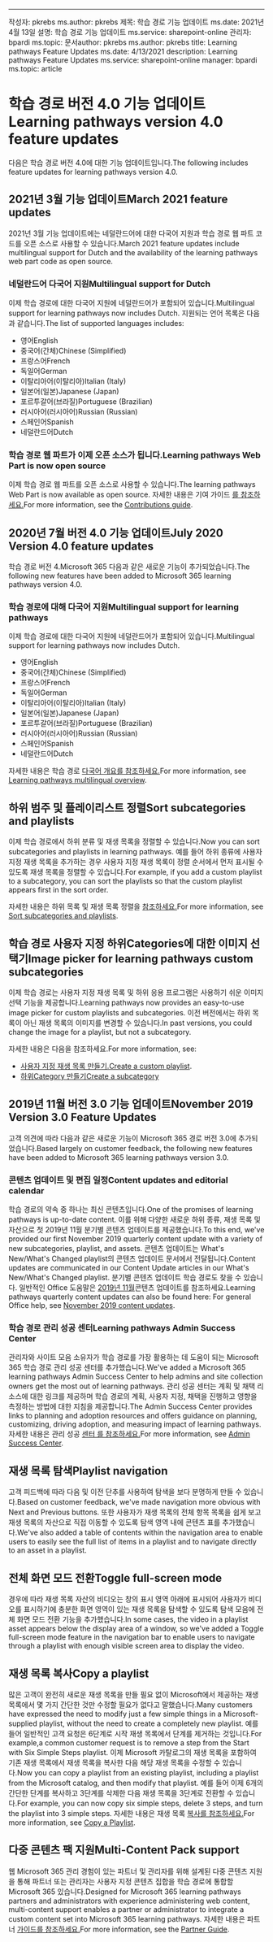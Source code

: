 ---
<span data-ttu-id="fb212-101">작성자: pkrebs ms.author: pkrebs 제목: 학습 경로 기능 업데이트 ms.date: 2021년 4월 13일 설명: 학습 경로 기능 업데이트 ms.service: sharepoint-online 관리자: bpardi ms.topic: 문서</span><span class="sxs-lookup"><span data-stu-id="fb212-101">author: pkrebs ms.author: pkrebs title: Learning pathways Feature Updates ms.date: 4/13/2021 description: Learning pathways Feature Updates ms.service: sharepoint-online manager: bpardi ms.topic: article</span></span>

# <a name="learning-pathways-version-40-feature-updates"></a><span data-ttu-id="fb212-102">학습 경로 버전 4.0 기능 업데이트</span><span class="sxs-lookup"><span data-stu-id="fb212-102">Learning pathways version 4.0 feature updates</span></span>
<span data-ttu-id="fb212-103">다음은 학습 경로 버전 4.0에 대한 기능 업데이트입니다.</span><span class="sxs-lookup"><span data-stu-id="fb212-103">The following includes feature updates for learning pathways version 4.0.</span></span>  

## <a name="march-2021-feature-updates"></a><span data-ttu-id="fb212-104">2021년 3월 기능 업데이트</span><span class="sxs-lookup"><span data-stu-id="fb212-104">March 2021 feature updates</span></span>
<span data-ttu-id="fb212-105">2021년 3월 기능 업데이트에는 네덜란드어에 대한 다국어 지원과 학습 경로 웹 파트 코드를 오픈 소스로 사용할 수 있습니다.</span><span class="sxs-lookup"><span data-stu-id="fb212-105">March 2021 feature updates include multilingual support for Dutch and the availability of the learning pathways web part code as open source.</span></span> 

### <a name="multilingual-support-for-dutch"></a><span data-ttu-id="fb212-106">네덜란드어 다국어 지원</span><span class="sxs-lookup"><span data-stu-id="fb212-106">Multilingual support for Dutch</span></span> 
<span data-ttu-id="fb212-107">이제 학습 경로에 대한 다국어 지원에 네덜란드어가 포함되어 있습니다.</span><span class="sxs-lookup"><span data-stu-id="fb212-107">Multilingual support for learning pathways now includes Dutch.</span></span> <span data-ttu-id="fb212-108">지원되는 언어 목록은 다음과 같습니다.</span><span class="sxs-lookup"><span data-stu-id="fb212-108">The list of supported languages includes:</span></span> 
- <span data-ttu-id="fb212-109">영어</span><span class="sxs-lookup"><span data-stu-id="fb212-109">English</span></span>     
- <span data-ttu-id="fb212-110">중국어(간체)</span><span class="sxs-lookup"><span data-stu-id="fb212-110">Chinese (Simplified)</span></span> 
- <span data-ttu-id="fb212-111">프랑스어</span><span class="sxs-lookup"><span data-stu-id="fb212-111">French</span></span> 
- <span data-ttu-id="fb212-112">독일어</span><span class="sxs-lookup"><span data-stu-id="fb212-112">German</span></span> 
- <span data-ttu-id="fb212-113">이탈리아어(이탈리아)</span><span class="sxs-lookup"><span data-stu-id="fb212-113">Italian (Italy)</span></span> 
- <span data-ttu-id="fb212-114">일본어(일본)</span><span class="sxs-lookup"><span data-stu-id="fb212-114">Japanese (Japan)</span></span> 
- <span data-ttu-id="fb212-115">포르투갈어(브라질)</span><span class="sxs-lookup"><span data-stu-id="fb212-115">Portuguese (Brazilian)</span></span> 
- <span data-ttu-id="fb212-116">러시아어(러시아어)</span><span class="sxs-lookup"><span data-stu-id="fb212-116">Russian (Russian)</span></span> 
- <span data-ttu-id="fb212-117">스페인어</span><span class="sxs-lookup"><span data-stu-id="fb212-117">Spanish</span></span>
- <span data-ttu-id="fb212-118">네덜란드어</span><span class="sxs-lookup"><span data-stu-id="fb212-118">Dutch</span></span> 

### <a name="learning-pathways-web-part-is-now-open-source"></a><span data-ttu-id="fb212-119">학습 경로 웹 파트가 이제 오픈 소스가 됩니다.</span><span class="sxs-lookup"><span data-stu-id="fb212-119">Learning pathways Web Part is now open source</span></span>
<span data-ttu-id="fb212-120">이제 학습 경로 웹 파트를 오픈 소스로 사용할 수 있습니다.</span><span class="sxs-lookup"><span data-stu-id="fb212-120">The learning pathways Web Part is now available as open source.</span></span> <span data-ttu-id="fb212-121">자세한 내용은 기여 가이드 [를 참조하세요.](https://github.com/pnp/custom-learning-office-365#contributions)</span><span class="sxs-lookup"><span data-stu-id="fb212-121">For more information, see the [Contributions guide](https://github.com/pnp/custom-learning-office-365#contributions).</span></span>

## <a name="july-2020-version-40-feature-updates"></a><span data-ttu-id="fb212-122">2020년 7월 버전 4.0 기능 업데이트</span><span class="sxs-lookup"><span data-stu-id="fb212-122">July 2020 Version 4.0 feature updates</span></span> 

<span data-ttu-id="fb212-123">학습 경로 버전 4.Microsoft 365 다음과 같은 새로운 기능이 추가되었습니다.</span><span class="sxs-lookup"><span data-stu-id="fb212-123">The following new features have been added to Microsoft 365 learning pathways version 4.0.</span></span> 

### <a name="multilingual-support-for-learning-pathways"></a><span data-ttu-id="fb212-124">학습 경로에 대해 다국어 지원</span><span class="sxs-lookup"><span data-stu-id="fb212-124">Multilingual support for learning pathways</span></span> 
<span data-ttu-id="fb212-125">이제 학습 경로에 대한 다국어 지원에 네덜란드어가 포함되어 있습니다.</span><span class="sxs-lookup"><span data-stu-id="fb212-125">Multilingual support for learning pathways now includes Dutch.</span></span> 
- <span data-ttu-id="fb212-126">영어</span><span class="sxs-lookup"><span data-stu-id="fb212-126">English</span></span>     
- <span data-ttu-id="fb212-127">중국어(간체)</span><span class="sxs-lookup"><span data-stu-id="fb212-127">Chinese (Simplified)</span></span> 
- <span data-ttu-id="fb212-128">프랑스어</span><span class="sxs-lookup"><span data-stu-id="fb212-128">French</span></span> 
- <span data-ttu-id="fb212-129">독일어</span><span class="sxs-lookup"><span data-stu-id="fb212-129">German</span></span> 
- <span data-ttu-id="fb212-130">이탈리아어(이탈리아)</span><span class="sxs-lookup"><span data-stu-id="fb212-130">Italian (Italy)</span></span> 
- <span data-ttu-id="fb212-131">일본어(일본)</span><span class="sxs-lookup"><span data-stu-id="fb212-131">Japanese (Japan)</span></span> 
- <span data-ttu-id="fb212-132">포르투갈어(브라질)</span><span class="sxs-lookup"><span data-stu-id="fb212-132">Portuguese (Brazilian)</span></span> 
- <span data-ttu-id="fb212-133">러시아어(러시아어)</span><span class="sxs-lookup"><span data-stu-id="fb212-133">Russian (Russian)</span></span> 
- <span data-ttu-id="fb212-134">스페인어</span><span class="sxs-lookup"><span data-stu-id="fb212-134">Spanish</span></span>
- <span data-ttu-id="fb212-135">네덜란드어</span><span class="sxs-lookup"><span data-stu-id="fb212-135">Dutch</span></span> 


<span data-ttu-id="fb212-136">자세한 내용은 학습 경로 [다국어 개요를 참조하세요.](custom_overview.md)</span><span class="sxs-lookup"><span data-stu-id="fb212-136">For more information, see [Learning pathways multilingual overview](custom_overview.md).</span></span> 

## <a name="sort-subcategories-and-playlists"></a><span data-ttu-id="fb212-137">하위 범주 및 플레이리스트 정렬</span><span class="sxs-lookup"><span data-stu-id="fb212-137">Sort subcategories and playlists</span></span>

<span data-ttu-id="fb212-138">이제 학습 경로에서 하위 분류 및 재생 목록을 정렬할 수 있습니다.</span><span class="sxs-lookup"><span data-stu-id="fb212-138">Now you can sort subcategories and playlists in learning pathways.</span></span> <span data-ttu-id="fb212-139">예를 들어 하위 종류에 사용자 지정 재생 목록을 추가하는 경우 사용자 지정 재생 목록이 정렬 순서에서 먼저 표시될 수 있도록 재생 목록을 정렬할 수 있습니다.</span><span class="sxs-lookup"><span data-stu-id="fb212-139">For example, if you add a custom playlist to a subcategory, you can sort the playlists so that the custom playlist appears first in the sort order.</span></span> 

<span data-ttu-id="fb212-140">자세한 내용은 하위 목록 및 재생 목록 정렬을 [참조하세요.](custom_sortsubplay.md)</span><span class="sxs-lookup"><span data-stu-id="fb212-140">For more information, see [Sort subcategories and playlists](custom_sortsubplay.md).</span></span> 

## <a name="image-picker-for-learning-pathways-custom-subcategories"></a><span data-ttu-id="fb212-141">학습 경로 사용자 지정 하위Categories에 대한 이미지 선택기</span><span class="sxs-lookup"><span data-stu-id="fb212-141">Image picker for learning pathways custom subcategories</span></span> 
<span data-ttu-id="fb212-142">이제 학습 경로는 사용자 지정 재생 목록 및 하위 응용 프로그램은 사용하기 쉬운 이미지 선택 기능을 제공합니다.</span><span class="sxs-lookup"><span data-stu-id="fb212-142">Learning pathways now provides an easy-to-use image picker for custom playlists and subcategories.</span></span>  <span data-ttu-id="fb212-143">이전 버전에서는 하위 목록이 아닌 재생 목록의 이미지를 변경할 수 있습니다.</span><span class="sxs-lookup"><span data-stu-id="fb212-143">In past versions, you could change the image for a playlist, but not a subcategory.</span></span>  

<span data-ttu-id="fb212-144">자세한 내용은 다음을 참조하세요.</span><span class="sxs-lookup"><span data-stu-id="fb212-144">For more information, see:</span></span>
- <span data-ttu-id="fb212-145">[사용자 지정 재생 목록 만들기.](custom_createnewplaylist.md)</span><span class="sxs-lookup"><span data-stu-id="fb212-145">[Create a custom playlist](custom_createnewplaylist.md).</span></span> 
- [<span data-ttu-id="fb212-146">하위Category 만들기</span><span class="sxs-lookup"><span data-stu-id="fb212-146">Create a subcategory</span></span>](custom_createnewcat.md)

## <a name="november-2019-version-30-feature-updates"></a><span data-ttu-id="fb212-147">2019년 11월 버전 3.0 기능 업데이트</span><span class="sxs-lookup"><span data-stu-id="fb212-147">November 2019 Version 3.0 Feature Updates</span></span>
<span data-ttu-id="fb212-148">고객 의견에 따라 다음과 같은 새로운 기능이 Microsoft 365 경로 버전 3.0에 추가되었습니다.</span><span class="sxs-lookup"><span data-stu-id="fb212-148">Based largely on customer feedback, the following new features have been added to Microsoft 365 learning pathways version 3.0.</span></span>

### <a name="content-updates-and-editorial-calendar"></a><span data-ttu-id="fb212-149">콘텐츠 업데이트 및 편집 일정</span><span class="sxs-lookup"><span data-stu-id="fb212-149">Content updates and editorial calendar</span></span>
<span data-ttu-id="fb212-150">학습 경로의 약속 중 하나는 최신 콘텐츠입니다.</span><span class="sxs-lookup"><span data-stu-id="fb212-150">One of the promises of learning pathways is up-to-date content.</span></span> <span data-ttu-id="fb212-151">이를 위해 다양한 새로운 하위 종류, 재생 목록 및 자산으로 첫 2019년 11월 분기별 콘텐츠 업데이트를 제공했습니다.</span><span class="sxs-lookup"><span data-stu-id="fb212-151">To this end, we've provided our first November 2019 quarterly content update with a variety of new subcategories, playlist, and assets.</span></span> <span data-ttu-id="fb212-152">콘텐츠 업데이트는 What's New/What's Changed playlist의 콘텐츠 업데이트 문서에서 전달됩니다.</span><span class="sxs-lookup"><span data-stu-id="fb212-152">Content updates are communicated in our Content Update articles in our What's New/What's Changed playlist.</span></span> <span data-ttu-id="fb212-153">분기별 콘텐츠 업데이트 학습 경로도 찾을 수 있습니다. 일반적인 Office 도움말은 [2019년 11월](custom_contentupdates.md)콘텐츠 업데이트를 참조하세요.</span><span class="sxs-lookup"><span data-stu-id="fb212-153">Learning pathways quarterly content updates can also be found here: For general Office help, see [November 2019 content updates](custom_contentupdates.md).</span></span>

### <a name="learning-pathways-admin-success-center"></a><span data-ttu-id="fb212-154">학습 경로 관리 성공 센터</span><span class="sxs-lookup"><span data-stu-id="fb212-154">Learning pathways Admin Success Center</span></span>
<span data-ttu-id="fb212-155">관리자와 사이트 모음 소유자가 학습 경로를 가장 활용하는 데 도움이 되는 Microsoft 365 학습 경로 관리 성공 센터를 추가했습니다.</span><span class="sxs-lookup"><span data-stu-id="fb212-155">We've added a Microsoft 365 learning pathways Admin Success Center to help admins and site collection owners get the most out of learning pathways.</span></span> <span data-ttu-id="fb212-156">관리 성공 센터는 계획 및 채택 리소스에 대한 링크를 제공하며 학습 경로의 계획, 사용자 지정, 채택을 진행하고 영향을 측정하는 방법에 대한 지침을 제공합니다.</span><span class="sxs-lookup"><span data-stu-id="fb212-156">The Admin Success Center provides links to planning and adoption resources and offers guidance on planning, customizing, driving adoption, and measuring impact of learning pathways.</span></span> <span data-ttu-id="fb212-157">자세한 내용은 관리 성공 [센터 를 참조하세요.](custom_successcenter.md)</span><span class="sxs-lookup"><span data-stu-id="fb212-157">For more information, see [Admin Success Center](custom_successcenter.md).</span></span>

## <a name="playlist-navigation"></a><span data-ttu-id="fb212-158">재생 목록 탐색</span><span class="sxs-lookup"><span data-stu-id="fb212-158">Playlist navigation</span></span>
<span data-ttu-id="fb212-159">고객 피드백에 따라 다음 및 이전 단추를 사용하여 탐색을 보다 분명하게 만들 수 있습니다.</span><span class="sxs-lookup"><span data-stu-id="fb212-159">Based on customer feedback, we've made navigation more obvious with Next and Previous buttons.</span></span> <span data-ttu-id="fb212-160">또한 사용자가 재생 목록의 전체 항목 목록을 쉽게 보고 재생 목록의 자산으로 직접 이동할 수 있도록 탐색 영역 내에 콘텐츠 표를 추가했습니다.</span><span class="sxs-lookup"><span data-stu-id="fb212-160">We've also added a table of contents within the navigation area to enable users to easily see the full list of items in a playlist and to navigate directly to an asset in a playlist.</span></span>

## <a name="toggle-full-screen-mode"></a><span data-ttu-id="fb212-161">전체 화면 모드 전환</span><span class="sxs-lookup"><span data-stu-id="fb212-161">Toggle full-screen mode</span></span>
<span data-ttu-id="fb212-162">경우에 따라 재생 목록 자산의 비디오는 창의 표시 영역 아래에 표시되어 사용자가 비디오를 표시하기에 충분한 화면 영역이 있는 재생 목록을 탐색할 수 있도록 탐색 모음에 전체 화면 모드 전환 기능을 추가했습니다.</span><span class="sxs-lookup"><span data-stu-id="fb212-162">In some cases, the video in a playlist asset appears below the display area of a window, so we've added a Toggle full-screen mode feature in the navigation bar to enable users to navigate through a playlist with enough visible screen area to display the video.</span></span>

## <a name="copy-a-playlist"></a><span data-ttu-id="fb212-163">재생 목록 복사</span><span class="sxs-lookup"><span data-stu-id="fb212-163">Copy a playlist</span></span>
<span data-ttu-id="fb212-164">많은 고객이 완전히 새로운 재생 목록을 만들 필요 없이 Microsoft에서 제공하는 재생 목록에서 몇 가지 간단한 것만 수정할 필요가 없다고 말했습니다.</span><span class="sxs-lookup"><span data-stu-id="fb212-164">Many customers have expressed the need to modify just a few simple things in a Microsoft-supplied playlist, without the need to create a completely new playlist.</span></span> <span data-ttu-id="fb212-165">예를 들어 일반적인 고객 요청은 6단계로 시작 재생 목록에서 단계를 제거하는 것입니다.</span><span class="sxs-lookup"><span data-stu-id="fb212-165">For example,a common customer request is to remove a step from the Start with Six Simple Steps playlist.</span></span> <span data-ttu-id="fb212-166">이제 Microsoft 카탈로그의 재생 목록을 포함하여 기존 재생 목록에서 재생 목록을 복사한 다음 해당 재생 목록을 수정할 수 있습니다.</span><span class="sxs-lookup"><span data-stu-id="fb212-166">Now you can copy a playlist from an existing playlist, including a playlist from the Microsoft catalog, and then modify that playlist.</span></span> <span data-ttu-id="fb212-167">예를 들어 이제 6개의 간단한 단계를 복사하고 3단계를 삭제한 다음 재생 목록을 3단계로 전환할 수 있습니다.</span><span class="sxs-lookup"><span data-stu-id="fb212-167">For example, you can now copy six simple steps, delete 3 steps, and turn the playlist into 3 simple steps.</span></span> <span data-ttu-id="fb212-168">자세한 내용은 재생 목록 [복사를 참조하세요.](custom_copyplaylist.md)</span><span class="sxs-lookup"><span data-stu-id="fb212-168">For more information, see [Copy a Playlist](custom_copyplaylist.md).</span></span>

## <a name="multi-content-pack-support"></a><span data-ttu-id="fb212-169">다중 콘텐츠 팩 지원</span><span class="sxs-lookup"><span data-stu-id="fb212-169">Multi-Content Pack support</span></span>
<span data-ttu-id="fb212-170">웹 Microsoft 365 관리 경험이 있는 파트너 및 관리자를 위해 설계된 다중 콘텐츠 지원을 통해 파트너 또는 관리자는 사용자 지정 콘텐츠 집합을 학습 경로에 통합할 Microsoft 365 있습니다.</span><span class="sxs-lookup"><span data-stu-id="fb212-170">Designed for Microsoft 365 learning pathways partners and administrators with experience administering web content, multi-content support enables a partner or administrator to integrate a custom content set into Microsoft 365 learning pathways.</span></span> <span data-ttu-id="fb212-171">자세한 내용은 파트너 [가이드를 참조하세요.](custom_partnerguide.md)</span><span class="sxs-lookup"><span data-stu-id="fb212-171">For more information, see the [Partner Guide](custom_partnerguide.md).</span></span>

